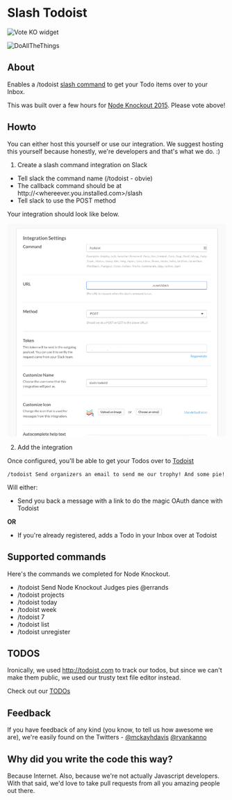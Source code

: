 # Slash Todoist

![Vote KO widget](http://f.cl.ly/items/1n3g0W0F0G3V0i0d0321/Screen%20Shot%202012-11-04%20at%2010.01.36%20AM.png)

![DoAllTheThings](http://www.puravidamultimedia.com/wp-content/uploads/2013/09/image.png)

## About

Enables a /todoist [slash command](https://api.slack.com/slash-commands) to get your Todo items over to your Inbox.

This was built over a few hours for [Node Knockout 2015](http://www.nodeknockout.com/). Please vote above!

## Howto

You can either host this yourself or use our integration.  We suggest hosting
this yourself because honestly, we're developers and that's what we do. :)

1. Create a slash command integration on Slack
 - Tell slack the command name (/todoist - obvie)
 - The callback command should be at http://<whereever.you.installed.com>/slash
 - Tell slack to use the POST method

 Your integration should look like below.

![Should look like this](public/img/configure.png)

2. Add the integration

Once configured, you'll be able to get your Todos over to [Todoist](https://todoist.com)

    /todoist Send organizers an email to send me our trophy! And some pie!

Will either:

- Send you back a message with a link to do the magic OAuth dance with Todoist

**OR**

- If you're already registered, adds a Todo in your Inbox over at Todoist

## Supported commands

Here's the commands we completed for Node Knockout.

- /todoist Send Node Knockout Judges pies @errands
- /todoist projects
- /todoist today
- /todoist week
- /todoist 7
- /todoist list <project>
- /todoist unregister

## TODOS

Ironically, we used http://todoist.com to track our todos, but since we can't
make them public, we used our trusty text file editor instead.

Check out our [TODOs](TODO.md)

## Feedback

If you have feedback of any kind (you know, to tell us how awesome we are), we're easily found on the Twitters - [@mckayhdavis](https://twitter.com/mckayhdavis) [@ryankanno](https://twitter.com/ryankanno)

## Why did you write the code this way?

Because Internet. Also, because we're not actually Javascript developers. With
that said, we'd love to take pull requests from all you amazing people out
there.
